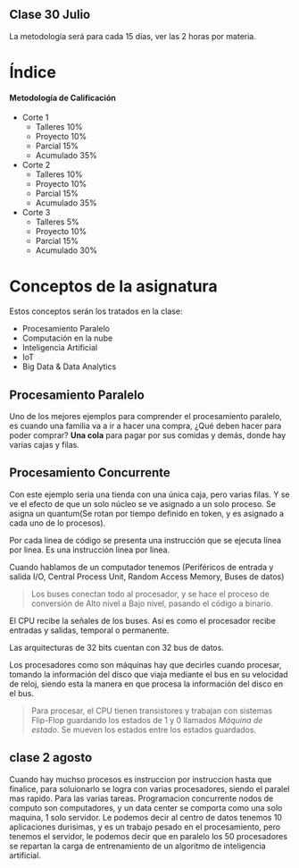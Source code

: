 ## Clase 30 Julio

La metodología será para cada 15 días, ver las 2 horas por materia.

# Índice

#### Metodología de Calificación
- Corte 1
	- Talleres 10%
	- Proyecto 10%
	- Parcial 15%
	- Acumulado 35%
- Corte 2
	- Talleres 10%
	- Proyecto 10%
	- Parcial 15%
	- Acumulado 35%
- Corte 3
	- Talleres 5%
	- Proyecto 10%
	- Parcial 15%
	- Acumulado 30%

# Conceptos de la asignatura

Estos conceptos serán los tratados en la clase:

- Procesamiento Paralelo
- Computación en la nube
- Inteligencia Artificial
- IoT
- Big Data & Data Analytics

## Procesamiento Paralelo

Uno de los mejores ejemplos para comprender el procesamiento paralelo, es cuando una familia va a ir a hacer una compra, ¿Qué deben hacer para poder comprar? **Una cola** para pagar por sus comidas y demás, donde hay varias cajas y filas.

## Procesamiento Concurrente

Con este ejemplo seria una tienda con una única caja, pero varias filas. Y se ve el efecto de que un solo núcleo se ve asignado a un solo proceso. Se asigna un quantum(Se rotan por tiempo definido en token, y es asignado a cada uno de lo procesos).

Por cada linea de código se presenta una instrucción que se ejecuta línea por linea. Es una instrucción línea por linea.

Cuando hablamos de un computador tenemos (Periféricos de entrada y salida I/O, Central Process Unit, Random Access Memory, Buses de datos)

> Los buses conectan todo al procesador, y se hace el proceso de conversión de Alto nivel a Bajo nivel, pasando el código a binario.


 El CPU recibe la señales de los buses. Así es como el procesador recibe entradas y salidas, temporal o permanente.

Las arquitecturas de 32 bits cuentan con 32 bus de datos.

Los procesadores como son máquinas hay que decirles cuando procesar, tomando la información del disco que viaja mediante el bus en su velocidad de reloj, siendo esta la manera en que procesa la información del disco en el bus.

> Para procesar, el CPU tienen transistores y trabajan con sistemas Flip-Flop guardando los estados de 1 y 0 llamados *Máquina de estado*. Se mueven los estados entre los estados guardados.

## clase 2 agosto

Cuando hay muchso procesos es instruccion por instruccion hasta que finalice, para soluionarlo se logra con varias procesadores, siendo el paralel mas rapido. Para las varias tareas. Programacion concurrente
nodos de computo son computadores, y un data center se comporta como una solo maquina, 1 solo servidor. Le podemos decir al centro de datos tenemos 10 aplicaciones durisimas, y es un trabajo pesado en el procesamiento, pero tenemos el servidor, le podemos decir que en paralelo los 50 procesadores se repartan la carga de entrenamiento de un algoritmo de inteligencia artificial.

